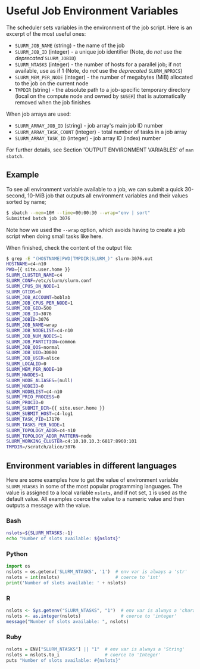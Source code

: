 # Useful Job Environment Variables

The scheduler sets variables in the environment of the job script.  Here is an excerpt of the most useful ones:

* `SLURM_JOB_NAME` (string) - the name of the job
* `SLURM_JOB_ID` (integer) - a unique job identifier (Note, do _not_ use the _deprecated_ `SLURM_JOBID`)
* `SLURM_NTASKS` (integer) - the number of hosts for a parallel job; if not available, use as if 1 (Note, do _not_ use the _deprecated_ `SLURM_NPROCS`)
* `SLURM_MEM_PER_NODE` (integer) - the number of megabytes (MiB) allocated to the job on the current node
* `TMPDIR` (string) - the absolute path to a job-specific temporary directory (local on the compute node and owned by `$USER`) that is automatically removed when the job finishes

When job arrays are used:

* `SLURM_ARRAY_JOB_ID` (string) - job array's main job ID number
* `SLURM_ARRAY_TASK_COUNT` (integer) - total number of tasks in a job array
* `SLURM_ARRAY_TASK_ID` (integer) - job array ID (index) number
  
For further details, see Section 'OUTPUT ENVIRONMENT VARIABLES' of `man sbatch`.



## Example

To see all environment variable available to a job, we can submit a quick 30-second, 10-MiB job that outputs all environment variables and their values sorted by name;

```sh
$ sbatch --mem=10M --time=00:00:30 --wrap="env | sort"
Submitted batch job 3076
```

Note how we used the `--wrap` option, which avoids having to create a job script when doing small tasks like here.

When finished, check the content of the output file:
```sh
$ grep -E "(HOSTNAME|PWD|TMPDIR|SLURM_)" slurm-3076.out
HOSTNAME=c4-n10
PWD={{ site.user.home }}
SLURM_CLUSTER_NAME=c4
SLURM_CONF=/etc/slurm/slurm.conf
SLURM_CPUS_ON_NODE=1
SLURM_GTIDS=0
SLURM_JOB_ACCOUNT=boblab
SLURM_JOB_CPUS_PER_NODE=1
SLURM_JOB_GID=500
SLURM_JOB_ID=3076
SLURM_JOBID=3076
SLURM_JOB_NAME=wrap
SLURM_JOB_NODELIST=c4-n10
SLURM_JOB_NUM_NODES=1
SLURM_JOB_PARTITION=common
SLURM_JOB_QOS=normal
SLURM_JOB_UID=30000
SLURM_JOB_USER=alice
SLURM_LOCALID=0
SLURM_MEM_PER_NODE=10
SLURM_NNODES=1
SLURM_NODE_ALIASES=(null)
SLURM_NODEID=0
SLURM_NODELIST=c4-n10
SLURM_PRIO_PROCESS=0
SLURM_PROCID=0
SLURM_SUBMIT_DIR={{ site.user.home }}
SLURM_SUBMIT_HOST=c4-log1
SLURM_TASK_PID=17170
SLURM_TASKS_PER_NODE=1
SLURM_TOPOLOGY_ADDR=c4-n10
SLURM_TOPOLOGY_ADDR_PATTERN=node
SLURM_WORKING_CLUSTER=c4:10.10.10.3:6817:8960:101
TMPDIR=/scratch/alice/3076
```


## Environment variables in different languages

Here are some examples how to get the value of environment variable `SLURM_NTASKS` in some of the most popular programming languages.  The value is assigned to a local variable `nslots`, and if not set, `1` is used as the default value.  All examples coerce the value to a numeric value and then outputs a message with the value.

### Bash

```sh
nslots=${SLURM_NTASKS:-1}
echo "Number of slots available: ${nslots}"
```

<!-- ### MATLAB

```matlab
nslots = getenv('SLURM_NTASKS');        % env var is always a 'char'
if (isempty(nslots)) nslots = '1'; end  % default value
nslots = str2num(nslots);               % coerce to 'double'
fprintf('Number of slots available: %d\n', nslots);
``` -->

### Python

```python
import os
nslots = os.getenv('SLURM_NTASKS', '1')  # env var is always a 'str'
nslots = int(nslots)                     # coerce to 'int'
print('Number of slots available: ' + nslots)
```

### R

```r
nslots <- Sys.getenv("SLURM_NTASKS", "1")  # env var is always a 'character'
nslots <- as.integer(nslots)               # coerce to 'integer'
message("Number of slots available: ", nslots)
```


### Ruby

```r
nslots = ENV["SLURM_NTASKS"] || "1"  # env var is always a 'String'
nslots = nslots.to_i                 # coerce to 'Integer'
puts "Number of slots available: #{nslots}"
```
